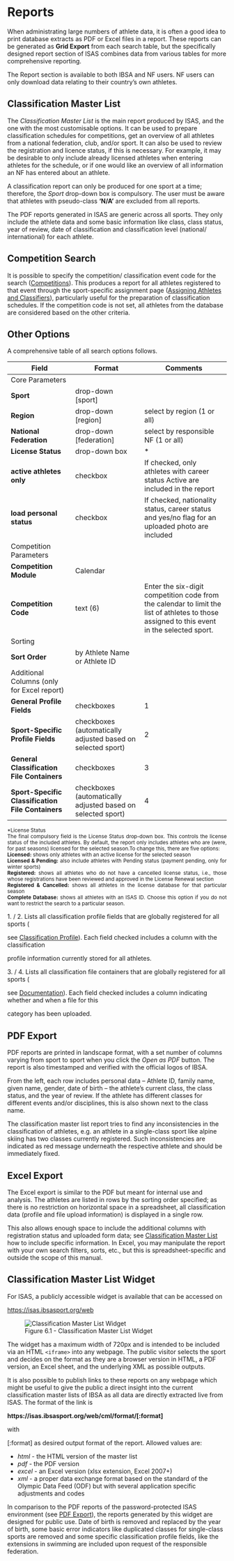 # Reports

When administrating large numbers of athlete data, it is often a good idea to print database
extracts as PDF or Excel files in a report. These reports can be generated as **Grid Export**
from each search table, but the specifically designed report section of ISAS combines data
from various tables for more comprehensive reporting.

The Report section is available to both IBSA and NF users. NF users can only download data
relating to their country’s own athletes.

## Classification Master List <!-- {docsify-ignore} -->

The _Classification Master List_ is the main report produced by ISAS, and the one with the most
customisable options. It can be used to prepare classification schedules for competitions, get
an overview of all athletes from a national federation, club, and/or sport. It can also be used
to review the registration and licence status, if this is necessary. For example, it may be
desirable to only include already licensed athletes when entering athletes for the schedule,
or if one would like an overview of all information an NF has entered about an athlete.

A classification report can only be produced for one sport at a time; therefore, the _Sport_
drop-down box is compulsory. The user must be aware that athletes with pseudo-class **‘N/A’**
are excluded from all reports.

The PDF reports generated in ISAS are generic across all sports. They only include the athlete
data and some basic information like class, class status, year of review, date of classification
and classification level (national/ international) for each athlete.

## Competition Search

It is possible to specify the competition/ classification event code for the search
([Competitions](calendar/competitions.md)). This produces a report for all athletes registered
to that event through the sport-specific assignment page
([Assigning Athletes and Classifiers](calendar/competitions.md#assigning-athletes-and-classifiers)),
particularly useful for the preparation of classification schedules. If the competition code is not
set, all athletes from the database are considered based on the other criteria.

## Other Options

A comprehensive table of all search options follows.

[//]: # (TODO: Fix this table)

| **Field**                                                                    | **Format**                                                  | **Comments**                                                                                                                                |
|------------------------------------------------------------------------------|-------------------------------------------------------------|---------------------------------------------------------------------------------------------------------------------------------------------|
| <span class="table-header">Core Parameters</span>                            |                                                             |                                                                                                                                             |
| **Sport**                                                                    | drop-down [sport]                                           |                                                                                                                                             |
| **Region**                                                                   | drop-down [region]                                          | select by region (1 or all)                                                                                                                 |
| **National Federation**                                                      | drop-down [federation]                                      | select by responsible NF (1 or all)                                                                                                         |
| **License Status**                                                           | drop-down box                                               | <span class="asterisk">*</span>                                                                                                             |
| **active athletes only**                                                     | checkbox                                                    | If checked, only athletes with career status Active are included in the report                                                              |
| **load personal status**                                                     | checkbox                                                    | If checked, nationality status, career status and yes/no flag for an uploaded photo are included                                            |
| <span class="table-header">Competition Parameters</span>                     |                                                             |                                                                                                                                             |
| **Competition Module**                                                       | Calendar                                                    |                                                                                                                                             |
| **Competition Code**                                                         | text (6)                                                    | Enter the six-digit competition code from the calendar to limit the list of athletes to those assigned to this event in the selected sport. |
| <span class="table-header">Sorting</span>                                    |                                                             |                                                                                                                                             |
| **Sort Order**                                                               | by Athlete Name or Athlete ID                               |                                                                                                                                             |
| <span class="table-header">Additional Columns (only for Excel report)</span> |                                                             |                                                                                                                                             |
| **General Profile Fields**                                                   | checkboxes                                                  | <span class="asterisk">1</span>                                                                                                             |
| **Sport-Specific Profile Fields**                                            | checkboxes (automatically adjusted based on selected sport) | <span class="asterisk">2</span>                                                                                                             |
| **General Classification File Containers**                                   | checkboxes                                                  | <span class="asterisk">3</span>                                                                                                             |
| **Sport-Specific Classification File Containers**                            | checkboxes (automatically adjusted based on selected sport) | <span class="asterisk">4</span>                                                                                                             |

<p class="footnote" style="text-align: justify">
  <small>
  <span class="asterisk">*License Status</span><br>
The final compulsory field is the License Status drop-down box. This controls the license status of the included athletes. By default, the report 
only includes athletes who are (were, for past seasons) licensed for the selected season.To change this, there are five options:<br>
<b>Licensed:</b> shows only athletes with an active license for the selected season<br>
<b>Licensed & Pending:</b> also include athletes with Pending status (payment pending, only for winter sports)<br>
<b>Registered:</b> shows all athletes who do not have a cancelled license status, i.e., those whose registrations have been reviewed and approved in the License Renewal section<br>
<b>Registered & Cancelled:</b> shows all athletes in the license database for that particular season<br>
<b>Complete Database:</b> shows all athletes with an ISAS ID. Choose this option if you do not want to restrict the search to a particular season.<br>
  </small>
</p>

<span class="asterisk">1. / 2. </span>Lists all classification profile fields that are globally registered for all sports (

see [Classification Profile](participants/classification.md#classification-profile)). Each field checked includes a column with the classification

profile information currently stored for all athletes.

<span class="asterisk">3. / 4. </span>Lists all classification file containers that are globally registered for all sports (

see [Documentation](participants/classification.md#documentation)). Each field checked includes a column indicating whether and when a file for this

category has been uploaded.

## PDF Export

PDF reports are printed in landscape format, with a set number of columns varying from
sport to sport when you click the *Open as PDF* button. The report is also timestamped
and verified with the official logos of IBSA.

From the left, each row includes personal data – Athlete ID, family name, given name,
gender, date of birth – the athlete’s current class, the class status, and the year of
review. If the athlete has different classes for different events and/or disciplines,
this is also shown next to the class name.

The classification master list report tries to find any inconsistencies in the classification
of athletes, e.g. an athlete in a single-class sport like alpine skiing has two classes currently
registered. Such inconsistencies are indicated as red message underneath the respective athlete
and should be immediately fixed.

## Excel Export

The Excel export is similar to the PDF but meant for internal use and analysis. The athletes
are listed in rows by the sorting order specified; as there is no restriction on horizontal space
in a spreadsheet, all classification data (profile and file upload information) is displayed in a
single row.

This also allows enough space to include the additional columns with registration status and
uploaded form data; see [Classification Master List](reports/classification-master-list.md#other-options)
how to include specific information. In Excel, you may manipulate the report with your own search filters,
sorts, etc., but this is spreadsheet-specific and outside the scope of this manual.

## Classification Master List Widget

For ISAS, a publicly accessible widget is available that can be accessed on

<p class="text-center">
  <a href="https://isas.ibsasport.org/web" target="_blank">https://isas.ibsasport.org/web</a>
</p>

<figure>
    <img src="_img/figures/6.1-classification-master-list-widget.png" alt="Classification Master List Widget" class="screenshot" >
    <figcaption>Figure 6.1 - Classification Master List Widget</figcaption>
</figure>

The widget has a maximum width of 720px and is intended to be included via an HTML `<iframe>`
into any webpage. The public visitor selects the sport and decides on the format as they are
a browser version in HTML, a PDF version, an Excel sheet, and the underlying XML as possible
outputs.

It is also possible to publish links to these reports on any webpage which might be useful to
give the public a direct insight into the current classification master lists of IBSA
as all data are directly extracted live from ISAS. The format of the link is

<p class="text-center"><b>https://isas.ibsasport.org/web/cml/format/[:format]</b></p>

with

[:format] as desired output format of the report. Allowed values are:

- *html* - the HTML version of the master list
- *pdf* - the PDF version
- *excel* - an Excel version (xlsx extension, Excel 2007+)
- *xml* - a proper data exchange format based on the standard of the Olympic Data Feed
  (ODF) but with several application specific adjustments and codes

In comparison to the PDF reports of the password-protected ISAS environment
(see [PDF Export](reports/classification-master-list.md#other-options)), the
reports generated by this widget are designed for public use. Date of birth is
removed and replaced by the year of birth, some basic error indicators like
duplicated classes for single-class sports are removed and some specific
classification profile fields, like the extensions in swimming are included
upon request of the responsible federation.